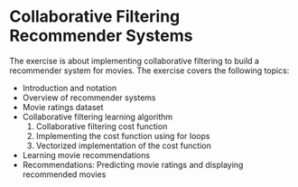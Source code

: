 # Collaborative Filtering Recommender Systems
The exercise is about implementing collaborative filtering to build a recommender system for movies. The exercise covers the following topics:
* Introduction and notation
* Overview of recommender systems
* Movie ratings dataset
* Collaborative filtering learning algorithm
  1. Collaborative filtering cost function
  2. Implementing the cost function using for loops
  3. Vectorized implementation of the cost function
* Learning movie recommendations
* Recommendations: Predicting movie ratings and displaying recommended movies
